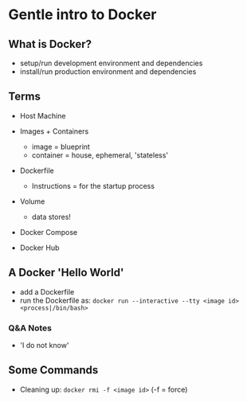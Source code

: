 # Gentle intro to Docker

## What is Docker?

- setup/run development environment and dependencies
- install/run production environment and dependencies

## Terms

- Host Machine

- Images + Containers
  - image = blueprint
  - container = house, ephemeral, 'stateless'

- Dockerfile
  - Instructions = for the startup process

- Volume
  - data stores!

- Docker Compose
- Docker Hub

## A Docker 'Hello World'

- add a Dockerfile
- run the Dockerfile as: `docker run --interactive --tty <image id> <process|/bin/bash>`

### Q&A Notes

- 'I do not know'

## Some Commands

- Cleaning up: `docker rmi -f <image id>` (-f = force)
